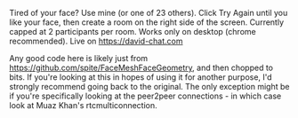 Tired of your face? Use mine (or one of 23 others). Click Try Again until you like your face, then create a room on the right side of the screen. Currently capped at 2 participants per room. Works only on desktop (chrome recommended). Live on https://david-chat.com


Any good code here is likely just from https://github.com/spite/FaceMeshFaceGeometry, and then chopped to bits. If you're looking at this in hopes of using it for another purpose, I'd strongly recommend going back to the original. The only exception might be if you're specifically looking at the peer2peer connections - in which case look at Muaz Khan's rtcmulticonnection. 

